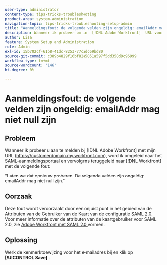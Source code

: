 ```yaml
---
user-type: administrator
content-type: tips-tricks-troubleshooting
product-area: system-administration
navigation-topic: tips-tricks-troubleshooting-setup-admin
title: "Aanmeldingsfout: de volgende velden zijn ongeldig: emailAddr mag niet null zijn"
description: Wanneer ik probeer om in  [!DNL Adobe Workfront]  URL voor mijn domein te registreren, ben ik opnieuw gericht aan het login van SAML portaal en dan terug naar  [!DNL Workfront]  met een fout die zeggen dat het gebied emailAddr niet ongeldig kan zijn.
author: Lisa
feature: System Setup and Administration
role: Admin
exl-id: 15b702cf-61b8-41dc-8253-77cadc69bd80
source-git-commit: c389b4829f16bf82a5851a597f5dd358d9c96999
workflow-type: tm+mt
source-wordcount: '146'
ht-degree: 0%

---
```


# Aanmeldingsfout: de volgende velden zijn ongeldig: emailAddr mag niet null zijn

## Probleem

Wanneer ik probeer u aan te melden bij [!DNL Adobe Workfront] met mijn URL (https://customerdomain.my.workfront.com), word ik omgeleid naar het SAML-aanmeldingsportaal en vervolgens teruggeleid naar [!DNL Workfront] met de volgende fout:

&quot;Laten we dat opnieuw proberen. De volgende velden zijn ongeldig: emailAddr mag niet null zijn.&quot;

## Oorzaak

Deze fout wordt veroorzaakt door een onjuist punt in het gebied van de Attributen van de Gebruiker van de Kaart van de configuratie SAML 2.0. Voor meer informatie over de attributen van de kaartgebruiker voor SAML 2.0, zie [ Adobe Workfront met SAML 2.0 ](../../administration-and-setup/add-users/single-sign-on/configure-workfront-saml-2.md) vormen.

## Oplossing

Werk de kenmerktoewijzing voor het e-mailadres bij en klik op **[!UICONTROL Save]** .
